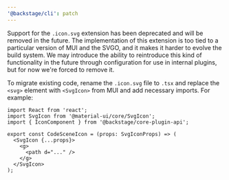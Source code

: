 ```yaml
---
'@backstage/cli': patch
---
```


Support for the `.icon.svg` extension has been deprecated and will be removed in the future. The implementation of this extension is too tied to a particular version of MUI and the SVGO, and it makes it harder to evolve the build system. We may introduce the ability to reintroduce this kind of functionality in the future through configuration for use in internal plugins, but for now we're forced to remove it.

To migrate existing code, rename the `.icon.svg` file to `.tsx` and replace the `<svg>` element with `<SvgIcon>` from MUI and add necessary imports. For example:

```tsx
import React from 'react';
import SvgIcon from '@material-ui/core/SvgIcon';
import { IconComponent } from '@backstage/core-plugin-api';

export const CodeSceneIcon = (props: SvgIconProps) => (
  <SvgIcon {...props}>
    <g>
      <path d="..." />
    </g>
  </SvgIcon>
);
```
